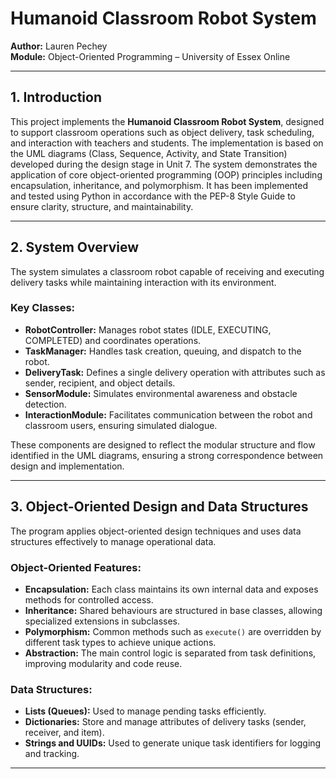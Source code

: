 # Humanoid Classroom Robot System

**Author:** Lauren Pechey  
**Module:** Object-Oriented Programming – University of Essex Online  

---

## 1. Introduction

This project implements the **Humanoid Classroom Robot System**, designed to support classroom operations such as object delivery, task scheduling, and interaction with teachers and students. The implementation is based on the UML diagrams (Class, Sequence, Activity, and State Transition) developed during the design stage in Unit 7. The system demonstrates the application of core object-oriented programming (OOP) principles including encapsulation, inheritance, and polymorphism. It has been implemented and tested using Python in accordance with the PEP-8 Style Guide to ensure clarity, structure, and maintainability.

---

## 2. System Overview

The system simulates a classroom robot capable of receiving and executing delivery tasks while maintaining interaction with its environment.  

### Key Classes:
- **RobotController:** Manages robot states (IDLE, EXECUTING, COMPLETED) and coordinates operations.  
- **TaskManager:** Handles task creation, queuing, and dispatch to the robot.  
- **DeliveryTask:** Defines a single delivery operation with attributes such as sender, recipient, and object details.  
- **SensorModule:** Simulates environmental awareness and obstacle detection.  
- **InteractionModule:** Facilitates communication between the robot and classroom users, ensuring simulated dialogue.  

These components are designed to reflect the modular structure and flow identified in the UML diagrams, ensuring a strong correspondence between design and implementation.

---

## 3. Object-Oriented Design and Data Structures

The program applies object-oriented design techniques and uses data structures effectively to manage operational data.

### Object-Oriented Features:
- **Encapsulation:** Each class maintains its own internal data and exposes methods for controlled access.
- **Inheritance:** Shared behaviours are structured in base classes, allowing specialized extensions in subclasses.
- **Polymorphism:** Common methods such as `execute()` are overridden by different task types to achieve unique actions.
- **Abstraction:** The main control logic is separated from task definitions, improving modularity and code reuse.

### Data Structures:
- **Lists (Queues):** Used to manage pending tasks efficiently.  
- **Dictionaries:** Store and manage attributes of delivery tasks (sender, receiver, and item).  
- **Strings and UUIDs:** Used to generate unique task identifiers for logging and tracking.  

---
